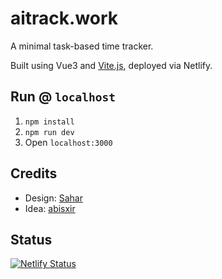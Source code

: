 # aitrack.work

A minimal task-based time tracker.

Built using Vue3 and [Vite.js](https://github.com/vitejs/vite), deployed via Netlify.

## Run @ `localhost`

1. `npm install`
2. `npm run dev`
3. Open `localhost:3000`

## Credits

- Design: [Sahar](https://sahar.design)
- Idea: [abisxir](https://github.com/abisxir)

## Status

[![Netlify Status](https://api.netlify.com/api/v1/badges/19f9683c-2202-4616-be3c-e4411511c040/deploy-status)](https://app.netlify.com/sites/aitrack/deploys)